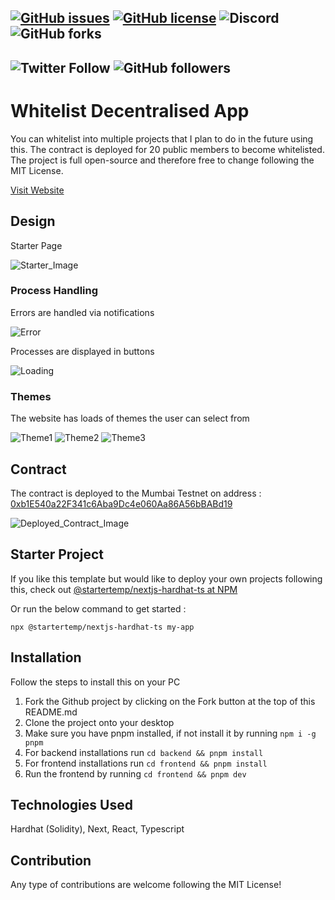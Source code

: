[![GitHub issues](https://img.shields.io/github/issues/yanukadeneth99/WhitelistDApp)](https://github.com/yanukadeneth99/WhitelistDApp/issues)
[![GitHub license](https://img.shields.io/github/license/yanukadeneth99/WhitelistDApp)](https://github.com/yanukadeneth99/WhitelistDApp/blob/master/LICENSE)
![Discord](https://img.shields.io/discord/847154458395541525)
![GitHub forks](https://img.shields.io/github/forks/yanukadeneth99/WhitelistDApp?style=social)
--
![Twitter Follow](https://img.shields.io/twitter/follow/yanukadeneth99?style=social)
![GitHub followers](https://img.shields.io/github/followers/yanukadeneth99?style=social)
--

# Whitelist Decentralised App

You can whitelist into multiple projects that I plan to do in the future using this. The contract is deployed for 20 public members to become whitelisted. The project is full open-source and therefore free to change following the MIT License.

[Visit Website](https://whitelist-dapp-ten-ivory.vercel.app/)

## Design

Starter Page

![Starter_Image](https://i.imgur.com/HN7kA0F.png)

### Process Handling

Errors are handled via notifications

![Error](https://i.imgur.com/LQY3bLp.png)

Processes are displayed in buttons

![Loading](https://i.imgur.com/0JuMxIl.png)

### Themes

The website has loads of themes the user can select from

![Theme1](https://i.imgur.com/TiXpoph.png)
![Theme2](https://i.imgur.com/7ML1OX3.png)
![Theme3](https://i.imgur.com/iquq0YF.png)

## Contract

The contract is deployed to the Mumbai Testnet on address : [0xb1E540a22F341c6Aba9Dc4e060Aa86A56bBABd19](https://mumbai.polygonscan.com/address/0xb1E540a22F341c6Aba9Dc4e060Aa86A56bBABd19)

![Deployed_Contract_Image](https://i.imgur.com/TRImBkC.png)

## Starter Project

If you like this template but would like to deploy your own projects following this, check out [@startertemp/nextjs-hardhat-ts at NPM](https://www.npmjs.com/package/@startertemp/nextjs-hardhat-ts)

Or run the below command to get started :

```
npx @startertemp/nextjs-hardhat-ts my-app
```

## Installation

Follow the steps to install this on your PC

1. Fork the Github project by clicking on the Fork button at the top of this README.md
2. Clone the project onto your desktop
3. Make sure you have pnpm installed, if not install it by running `npm i -g pnpm`
4. For backend installations run `cd backend && pnpm install`
5. For frontend installations run `cd frontend && pnpm install`
6. Run the frontend by running `cd frontend && pnpm dev`

## Technologies Used

Hardhat (Solidity), Next, React, Typescript

## Contribution

Any type of contributions are welcome following the MIT License!
